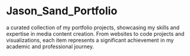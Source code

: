 # Jason_Sand_Portfolio
a curated collection of my portfolio projects, showcasing my skills and expertise in media content creation. From websites to code projects and visualizations, each item represents a significant achievement in my academic and professional journey.
